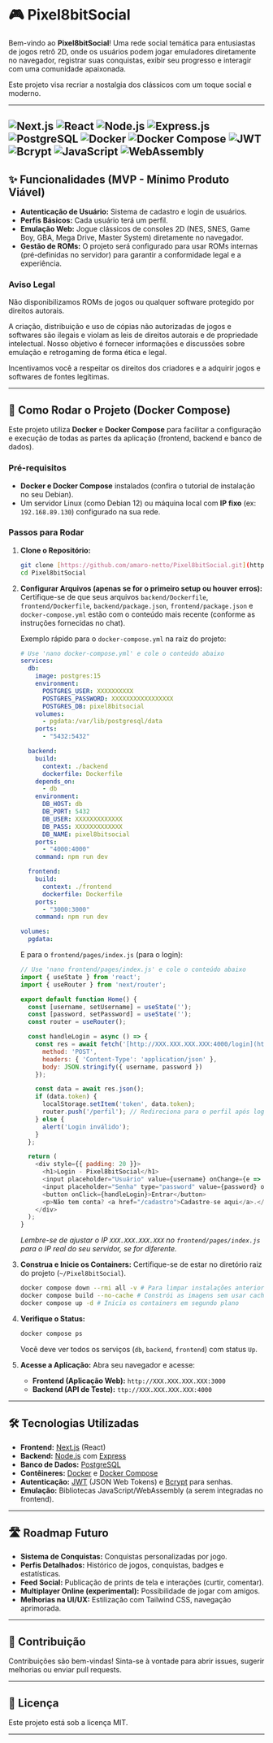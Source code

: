 # 🎮 Pixel8bitSocial

Bem-vindo ao **Pixel8bitSocial**! Uma rede social temática para entusiastas de jogos retrô 2D, onde os usuários podem jogar emuladores diretamente no navegador, registrar suas conquistas, exibir seu progresso e interagir com uma comunidade apaixonada.

Este projeto visa recriar a nostalgia dos clássicos com um toque social e moderno.

---
![Next.js](https://img.shields.io/badge/next.js-000000?style=for-the-badge&logo=nextdotjs&logoColor=white)
![React](https://img.shields.io/badge/react-%2320232a.svg?style=for-the-badge&logo=react&logoColor=%2361DAFB)
![Node.js](https://img.shields.io/badge/Node.js-43853D?style=for-the-badge&logo=node.js&logoColor=white)
![Express.js](https://img.shields.io/badge/Express.js-000000?style=for-the-badge&logo=express&logoColor=white)
![PostgreSQL](https://img.shields.io/badge/PostgreSQL-316192?style=for-the-badge&logo=postgresql&logoColor=white)
![Docker](https://img.shields.io/badge/docker-%230db7ed.svg?style=for-the-badge&logo=docker&logoColor=white)
![Docker Compose](https://img.shields.io/badge/docker--compose-000000?style=for-the-badge&logo=docker&logoColor=white)
![JWT](https://img.shields.io/badge/JWT-000000?style=for-the-badge&logo=json-web-tokens&logoColor=white)
![Bcrypt](https://img.shields.io/badge/Bcrypt-000000?style=for-the-badge&logo=none&logoColor=white)
![JavaScript](https://img.shields.io/badge/JavaScript-F7DF1E?style=for-the-badge&logo=javascript&logoColor=black)
![WebAssembly](https://img.shields.io/badge/WebAssembly-654FF0?style=for-the-badge&logo=webassembly&logoColor=white)
---

## ✨ Funcionalidades (MVP - Mínimo Produto Viável)

* **Autenticação de Usuário:** Sistema de cadastro e login de usuários.
* **Perfis Básicos:** Cada usuário terá um perfil.
* **Emulação Web:** Jogue clássicos de consoles 2D (NES, SNES, Game Boy, GBA, Mega Drive, Master System) diretamente no navegador.
* **Gestão de ROMs:** O projeto será configurado para usar ROMs internas (pré-definidas no servidor) para garantir a conformidade legal e a experiência.

### Aviso Legal
Não disponibilizamos ROMs de jogos ou qualquer software protegido por direitos autorais.

A criação, distribuição e uso de cópias não autorizadas de jogos e softwares são ilegais e violam as leis de direitos autorais e de propriedade intelectual. Nosso objetivo é fornecer informações e discussões sobre emulação e retrogaming de forma ética e legal.

Incentivamos você a respeitar os direitos dos criadores e a adquirir jogos e softwares de fontes legítimas.

---

## 🚀 Como Rodar o Projeto (Docker Compose)

Este projeto utiliza **Docker** e **Docker Compose** para facilitar a configuração e execução de todas as partes da aplicação (frontend, backend e banco de dados).

### Pré-requisitos

* **Docker e Docker Compose** instalados (confira o tutorial de instalação no seu Debian).
* Um servidor Linux (como Debian 12) ou máquina local com **IP fixo** (ex: `192.168.89.130`) configurado na sua rede.

### Passos para Rodar

1.  **Clone o Repositório:**
    ```bash
    git clone [https://github.com/amaro-netto/Pixel8bitSocial.git](https://github.com/amaro-netto/Pixel8bitSocial.git)
    cd Pixel8bitSocial
    ```

2.  **Configurar Arquivos (apenas se for o primeiro setup ou houver erros):**
    Certifique-se de que seus arquivos `backend/Dockerfile`, `frontend/Dockerfile`, `backend/package.json`, `frontend/package.json` e `docker-compose.yml` estão com o conteúdo mais recente (conforme as instruções fornecidas no chat).

    Exemplo rápido para o `docker-compose.yml` na raiz do projeto:
    ```yaml
    # Use 'nano docker-compose.yml' e cole o conteúdo abaixo
    services:
      db:
        image: postgres:15
        environment:
          POSTGRES_USER: XXXXXXXXXX
          POSTGRES_PASSWORD: XXXXXXXXXXXXXXXXX
          POSTGRES_DB: pixel8bitsocial
        volumes:
          - pgdata:/var/lib/postgresql/data
        ports:
          - "5432:5432"

      backend:
        build:
          context: ./backend
          dockerfile: Dockerfile
        depends_on:
          - db
        environment:
          DB_HOST: db
          DB_PORT: 5432
          DB_USER: XXXXXXXXXXXXX
          DB_PASS: XXXXXXXXXXXXX
          DB_NAME: pixel8bitsocial
        ports:
          - "4000:4000"
        command: npm run dev

      frontend:
        build:
          context: ./frontend
          dockerfile: Dockerfile
        ports:
          - "3000:3000"
        command: npm run dev

    volumes:
      pgdata:
    ```
    E para o `frontend/pages/index.js` (para o login):
    ```javascript
    // Use 'nano frontend/pages/index.js' e cole o conteúdo abaixo
    import { useState } from 'react';
    import { useRouter } from 'next/router';

    export default function Home() {
      const [username, setUsername] = useState('');
      const [password, setPassword] = useState('');
      const router = useRouter();

      const handleLogin = async () => {
        const res = await fetch('[http://XXX.XXX.XXX.XXX:4000/login](http://XXX.XXX.XXX.XXX:4000/login)', { // Ajuste o IP se necessário
          method: 'POST',
          headers: { 'Content-Type': 'application/json' },
          body: JSON.stringify({ username, password })
        });

        const data = await res.json();
        if (data.token) {
          localStorage.setItem('token', data.token);
          router.push('/perfil'); // Redireciona para o perfil após login
        } else {
          alert('Login inválido');
        }
      };

      return (
        <div style={{ padding: 20 }}>
          <h1>Login - Pixel8bitSocial</h1>
          <input placeholder="Usuário" value={username} onChange={e => setUsername(e.target.value)} /><br />
          <input placeholder="Senha" type="password" value={password} onChange={e => setPassword(e.target.value)} /><br />
          <button onClick={handleLogin}>Entrar</button>
          <p>Não tem conta? <a href="/cadastro">Cadastre-se aqui</a>.</p>
        </div>
      );
    }
    ```
    *Lembre-se de ajustar o IP `XXX.XXX.XXX.XXX` no `frontend/pages/index.js` para o IP real do seu servidor, se for diferente.*

3.  **Construa e Inicie os Containers:**
    Certifique-se de estar no diretório raiz do projeto (`~/Pixel8bitSocial`).
    ```bash
    docker compose down --rmi all -v # Para limpar instalações anteriores
    docker compose build --no-cache # Constrói as imagens sem usar cache
    docker compose up -d # Inicia os containers em segundo plano
    ```

4.  **Verifique o Status:**
    ```bash
    docker compose ps
    ```
    Você deve ver todos os serviços (`db`, `backend`, `frontend`) com status `Up`.

5.  **Acesse a Aplicação:**
    Abra seu navegador e acesse:
    * **Frontend (Aplicação Web):** `http://XXX.XXX.XXX.XXX:3000`
    * **Backend (API de Teste):** `ttp://XXX.XXX.XXX.XXX:4000`

---

## 🛠️ Tecnologias Utilizadas

* **Frontend:** [Next.js](https://nextjs.org/) (React)
* **Backend:** [Node.js](https://nodejs.org/) com [Express](https://expressjs.com/)
* **Banco de Dados:** [PostgreSQL](https://www.postgresql.org/)
* **Contêineres:** [Docker](https://www.docker.com/) e [Docker Compose](https://docs.docker.com/compose/)
* **Autenticação:** [JWT](https://jwt.io/) (JSON Web Tokens) e [Bcrypt](https://www.npmjs.com/package/bcrypt) para senhas.
* **Emulação:** Bibliotecas JavaScript/WebAssembly (a serem integradas no frontend).

---

## 🛣️ Roadmap Futuro

* **Sistema de Conquistas:** Conquistas personalizadas por jogo.
* **Perfis Detalhados:** Histórico de jogos, conquistas, badges e estatísticas.
* **Feed Social:** Publicação de prints de tela e interações (curtir, comentar).
* **Multiplayer Online (experimental):** Possibilidade de jogar com amigos.
* **Melhorias na UI/UX:** Estilização com Tailwind CSS, navegação aprimorada.

---

## 🤝 Contribuição

Contribuições são bem-vindas! Sinta-se à vontade para abrir issues, sugerir melhorias ou enviar pull requests.

---

## 📄 Licença

Este projeto está sob a licença MIT.

---
